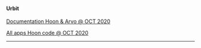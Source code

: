 #### Urbit

[Documentation Hoon & Arvo @ OCT 2020](https://ipfs.io/ipfs/QmYX9Hu7oUXdHDX1C8mgcHnVyAftzZjPKwF3ykKKoyVBDU)

[All apps Hoon code @ OCT 2020](https://ipfs.io/ipfs/QmZEPma6V6aYR7bgCEgzJ8qSsgbqpaxwhDzc1L5uCFQ8w6)

<hr>

